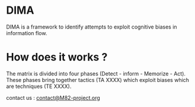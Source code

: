 # DIMA
DIMA is a framework to identify attempts to exploit cognitive biases in information flow.

# How does it works ?
The matrix is divided into four phases (Detect - inform - Memorize - Act).
These phases bring together tactics (TA XXXX) which exploit biases which are techniques (TE XXXX).

contact us : contact@M82-project.org
